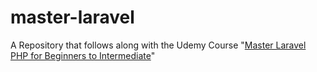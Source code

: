 # master-laravel
A Repository that follows along with the Udemy Course "[Master Laravel PHP for Beginners to Intermediate](https://www.udemy.com/course/laravel-beginner-fundamentals/)"
